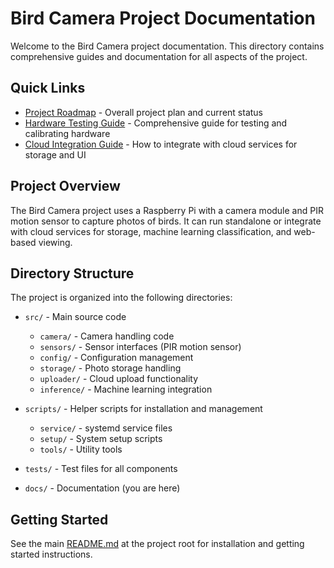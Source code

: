 # Bird Camera Project Documentation

Welcome to the Bird Camera project documentation. This directory contains comprehensive guides and documentation for all aspects of the project.

## Quick Links

- [Project Roadmap](project_roadmap.md) - Overall project plan and current status
- [Hardware Testing Guide](hardware_testing_guide.md) - Comprehensive guide for testing and calibrating hardware
- [Cloud Integration Guide](cloud_integration_guide.md) - How to integrate with cloud services for storage and UI

## Project Overview

The Bird Camera project uses a Raspberry Pi with a camera module and PIR motion sensor to capture photos of birds. It can run standalone or integrate with cloud services for storage, machine learning classification, and web-based viewing.

## Directory Structure

The project is organized into the following directories:

- `src/` - Main source code
  - `camera/` - Camera handling code
  - `sensors/` - Sensor interfaces (PIR motion sensor)
  - `config/` - Configuration management
  - `storage/` - Photo storage handling
  - `uploader/` - Cloud upload functionality
  - `inference/` - Machine learning integration

- `scripts/` - Helper scripts for installation and management
  - `service/` - systemd service files
  - `setup/` - System setup scripts
  - `tools/` - Utility tools

- `tests/` - Test files for all components

- `docs/` - Documentation (you are here)

## Getting Started

See the main [README.md](../README.md) at the project root for installation and getting started instructions. 